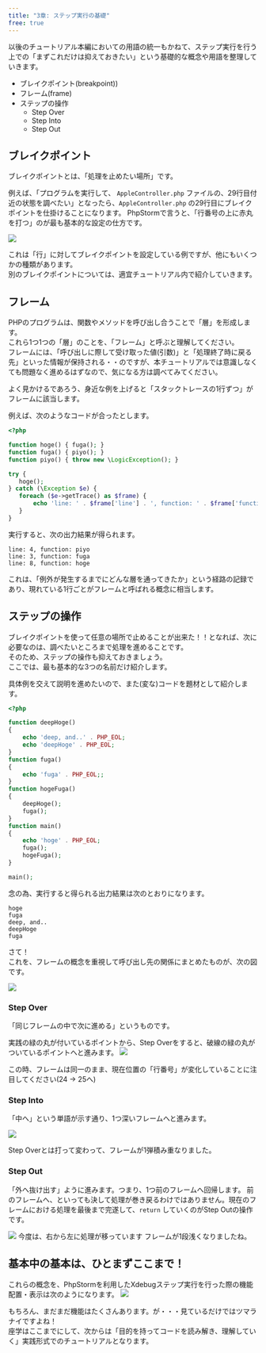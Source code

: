 ```yaml
---
title: "3章: ステップ実行の基礎"
free: true
---
```


以後のチュートリアル本編においての用語の統一もかねて、ステップ実行を行う上での「まずこれだけは抑えておきたい」という基礎的な概念や用語を整理していきます。

- ブレイクポイント(breakpoint))
- フレーム(frame)
- ステップの操作
  - Step Over
  - Step Into
  - Step Out

## ブレイクポイント

ブレイクポイントとは、「処理を止めたい場所」です。

例えば、「プログラムを実行して、 `AppleController.php` ファイルの、29行目付近の状態を調べたい」となったら、`AppleController.php` の29行目にブレイクポイントを仕掛けることになります。
PhpStormで言うと、「行番号の上に赤丸を打つ」のが最も基本的な設定の仕方です。

![](/images/1-3_step-basic/2024-05-10-03-08-36.png)

これは「行」に対してブレイクポイントを設定している例ですが、他にもいくつかの種類があります。  
 別のブレイクポイントについては、適宜チュートリアル内で紹介していきます。

## フレーム

PHPのプログラムは、関数やメソッドを呼び出し合うことで「層」を形成します。  
 これら1つ1つの「層」のことを、「フレーム」と呼ぶと理解してください。  
 フレームには、「呼び出しに際して受け取った値(引数)」と「処理終了時に戻る先」といった情報が保持される・・のですが、本チュートリアルでは意識しなくても問題なく進めるはずなので、気になる方は調べてみてください。

よく見かけるであろう、身近な例を上げると「スタックトレースの1行ずつ」がフレームに該当します。

例えば、次のようなコードが合ったとします。

```php
<?php

function hoge() { fuga(); }
function fuga() { piyo(); }
function piyo() { throw new \LogicException(); }

try {
   hoge();
} catch (\Exception $e) {
   foreach ($e->getTrace() as $frame) {
       echo 'line: ' . $frame['line'] . ', function: ' . $frame['function'] . PHP_EOL;
   }
}
```

実行すると、次の出力結果が得られます。

```
line: 4, function: piyo
line: 3, function: fuga
line: 8, function: hoge
```

これは、「例外が発生するまでにどんな層を通ってきたか」という経路の記録であり、現れている1行ごとがフレームと呼ばれる概念に相当します。

## ステップの操作

ブレイクポイントを使って任意の場所で止めることが出来た！！となれば、次に必要なのは、調べたいところまで処理を進めることです。  
そのため、ステップの操作も抑えておきましょう。  
ここでは、最も基本的な3つの名前だけ紹介します。

具体例を交えて説明を進めたいので、また(変な)コードを題材として紹介します。

```php
<?php

function deepHoge()
{
    echo 'deep, and..' . PHP_EOL;
    echo 'deepHoge' . PHP_EOL;
}
function fuga()
{
    echo 'fuga' . PHP_EOL;;
}
function hogeFuga()
{
    deepHoge();
    fuga();
}
function main()
{
    echo 'hoge' . PHP_EOL;
    fuga();
    hogeFuga();
}

main();
```

念の為、実行すると得られる出力結果は次のとおりになります。

```
hoge
fuga
deep, and..
deepHoge
fuga
```

さて！  
これを、フレームの概念を重視して呼び出し先の関係にまとめたものが、次の図です。

![](/images/1-3_step-basic/2024-05-10-03-28-55.png)

### Step Over

「同じフレームの中で次に進める」というものです。

実践の緑の丸が付いているポイントから、Step Overをすると、破線の緑の丸がついているポイントへと進みます。
![](/images/1-3_step-basic/2024-05-10-03-30-29.png)

この時、フレームは同一のまま、現在位置の「行番号」が変化していることに注目してください(24 -> 25へ)

### Step Into

「中へ」という単語が示す通り、1つ深いフレームへと進みます。

![](/images/1-3_step-basic/2024-05-10-03-33-19.png)

Step Overとは打って変わって、フレームが1弾積み重なりました。

### Step Out

「外へ抜け出す」ように進みます。つまり、1つ前のフレームへ回帰します。
前のフレームへ、といっても決して処理が巻き戻るわけではありません。現在のフレームにおける処理を最後まで完遂して、`return` していくのがStep Outの操作です。

![](/images/1-3_step-basic/2024-05-10-03-37-38.png)
今度は、右から左に処理が移っています
フレームが1段浅くなりましたね。

## 基本中の基本は、ひとまずここまで！
これらの概念を、PhpStormを利用したXdebugステップ実行を行った際の機能配置・表示は次のようになります。
![](/images/1-3_step-basic/1-3_step-basic_2024-05-11-03-25-07.png)

もちろん、まだまだ機能はたくさんあります。が・・・見ているだけではツマラナイですよね！  
座学はここまでにして、次からは「目的を持ってコードを読み解き、理解していく」実践形式でのチュートリアルとなります。
